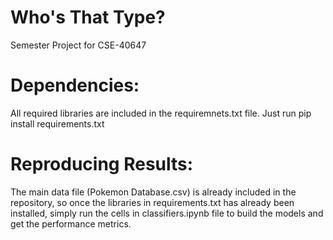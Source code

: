 # Who's That Type?
Semester Project for CSE-40647

# Dependencies:
All required libraries are included in the requiremnets.txt file. Just run pip install requirements.txt

# Reproducing Results:
The main data file (Pokemon Database.csv) is already included in the repository, so once the libraries in requirements.txt has already been installed, simply run the cells in classifiers.ipynb file to build the models and get the performance metrics.
